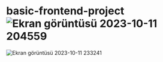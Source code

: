 # basic-frontend-project![Ekran görüntüsü 2023-10-11 204559](https://github.com/Benyamin0001/basic-frontend-project/assets/128973635/e68fc767-abb0-492d-b37d-39e9451f12bd)
![Ekran görüntüsü 2023-10-11 233241](https://github.com/Benyamin0001/basic-frontend-project/assets/128973635/fa1cdda2-a9cb-497f-94f0-1d39e9503579)
